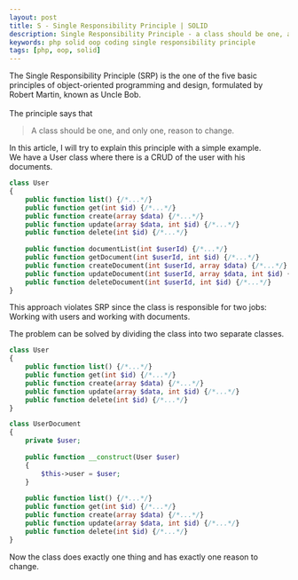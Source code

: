 ```yaml
---
layout: post
title: S - Single Responsibility Principle | SOLID
description: Single Responsibility Principle - a class should be one, and only one, reason to change.
keywords: php solid oop coding single responsibility principle
tags: [php, oop, solid]
---
```


The Single Responsibility Principle (SRP) is the one of the five basic principles of object-oriented programming and design,
formulated by Robert Martin, known as Uncle Bob.
<br><br>
The principle says that
>A class should be one, and only one, reason to change.

In this article, I will try to explain this principle with a simple example.
<br>
We have a User class where there is a CRUD of the user with his documents.
```php
class User
{
    public function list() {/*...*/}
    public function get(int $id) {/*...*/}
    public function create(array $data) {/*...*/}
    public function update(array $data, int $id) {/*...*/}
    public function delete(int $id) {/*...*/}
    
    public function documentList(int $userId) {/*...*/}
    public function getDocument(int $userId, int $id) {/*...*/}
    public function createDocument(int $userId, array $data) {/*...*/}
    public function updateDocument(int $userId, array $data, int $id) {/*...*/}
    public function deleteDocument(int $userId, int $id) {/*...*/}
}
```
This approach violates SRP since the class is responsible for two jobs: Working with users and working with documents.

The problem can be solved by dividing the class into two separate classes.
```php
class User
{
    public function list() {/*...*/}
    public function get(int $id) {/*...*/}
    public function create(array $data) {/*...*/}
    public function update(array $data, int $id) {/*...*/}
    public function delete(int $id) {/*...*/}
}

class UserDocument
{
    private $user;
    
    public function __construct(User $user)
    {
        $this->user = $user;
    }
    
    public function list() {/*...*/}
    public function get(int $id) {/*...*/}
    public function create(array $data) {/*...*/}
    public function update(array $data, int $id) {/*...*/}
    public function delete(int $id) {/*...*/}
}
```

Now the class does exactly one thing and has exactly one reason to change.